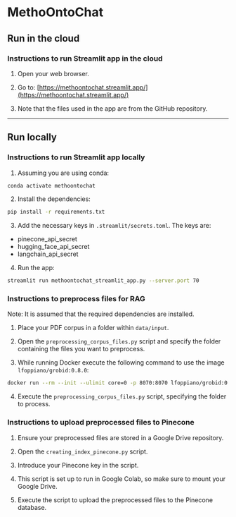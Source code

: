 # MethoOntoChat

## Run in the cloud

### Instructions to run Streamlit app in the cloud

1) Open your web browser.

2) Go to: [https://methoontochat.streamlit.app/](https://methoontochat.streamlit.app/)

3) Note that the files used in the app are from the GitHub repository.

---

## Run locally

### Instructions to run Streamlit app locally

1) Assuming you are using conda:
```bash
conda activate methoontochat
```

2) Install the dependencies:
```bash
pip install -r requirements.txt
```

3) Add the necessary keys in `.streamlit/secrets.toml`. The keys are:
  * pinecone_api_secret
  * hugging_face_api_secret
  * langchain_api_secret

4) Run the app:
```bash
streamlit run methoontochat_streamlit_app.py --server.port 70
```

### Instructions to preprocess files for RAG
Note: It is assumed that the required dependencies are installed.

1) Place your PDF corpus in a folder within `data/input`.

2) Open the `preprocessing_corpus_files.py` script and specify the folder containing the files you want to preprocess.

3) While running Docker execute the following command to use the image `lfoppiano/grobid:0.8.0`:
```bash
docker run --rm --init --ulimit core=0 -p 8070:8070 lfoppiano/grobid:0.8.0
```

4) Execute the `preprocessing_corpus_files.py` script, specifying the folder to process.

### Instructions to upload preprocessed files to Pinecone

1) Ensure your preprocessed files are stored in a Google Drive repository.

2) Open the `creating_index_pinecone.py` script.

3) Introduce your Pinecone key in the script.

4) This script is set up to run in Google Colab, so make sure to mount your Google Drive.

5) Execute the script to upload the preprocessed files to the Pinecone database.
